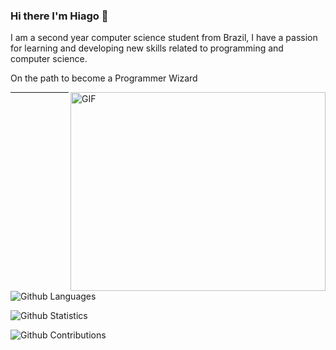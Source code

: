 ### Hi there I'm Hiago 👋

I am a second year computer science student from Brazil, I have a passion for learning and developing new skills related to programming and computer science.

On the path to become a Programmer Wizard 


<img align="right" alt="GIF" src="https://media3.giphy.com/media/iGlFO51WE0Dmg/giphy.gif?raw=true" width="408" height="318" />

<hr>

![Github Languages](https://github-readme-stats.vercel.app/api/top-langs/?username=hiagodiaaas&layout=compact&count_private=true)

![Github Statistics](https://github-readme-stats.vercel.app/api/?username=hiagodiaaas&count_private=true&show_icons=true)

![Github Contributions](https://github-readme-streak-stats.herokuapp.com/?user=hiagodiaaas&hide_border=true)



